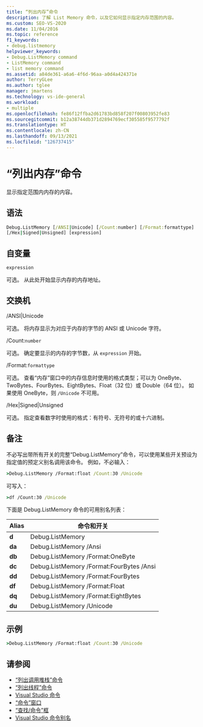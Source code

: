 ```yaml
---
title: “列出内存”命令
description: 了解 List Memory 命令，以及它如何显示指定内存范围的内容。
ms.custom: SEO-VS-2020
ms.date: 11/04/2016
ms.topic: reference
f1_keywords:
- debug.listmemory
helpviewer_keywords:
- Debug.ListMemory command
- ListMemory command
- list memory command
ms.assetid: a84de361-a6a6-4f6d-96aa-a0d4a424371e
author: TerryGLee
ms.author: tglee
manager: jmartens
ms.technology: vs-ide-general
ms.workload:
- multiple
ms.openlocfilehash: fe86f12ffba2d61783bd858f207f00803952fe83
ms.sourcegitcommit: b12a38744db371d2894769ecf305585f9577792f
ms.translationtype: HT
ms.contentlocale: zh-CN
ms.lasthandoff: 09/13/2021
ms.locfileid: "126737415"
---
```

# <a name="list-memory-command"></a>“列出内存”命令
显示指定范围内内存的内容。

## <a name="syntax"></a>语法

```cmd
Debug.ListMemory [/ANSI|Unicode] [/Count:number] [/Format:formattype]
[/Hex|Signed|Unsigned] [expression]
```

## <a name="arguments"></a>自变量
`expression`

可选。 从此处开始显示内存的内存地址。

## <a name="switches"></a>交换机
/ANSI&#124;Unicode

可选。 将内存显示为对应于内存的字节的 ANSI 或 Unicode 字符。

/Count:`number`

可选。 确定要显示的内存的字节数，从 `expression` 开始。

/Format:`formattype`

可选。 查看“内存”窗口中的内存信息时使用的格式类型；可以为 OneByte、TwoBytes、FourBytes、EightBytes、Float（32 位）或 Double（64 位）。 如果使用 OneByte，则 `/Unicode` 不可用。

/Hex&#124;Signed&#124;Unsigned

可选。 指定查看数字时使用的格式：有符号、无符号的或十六进制。

## <a name="remarks"></a>备注
不必写出带所有开关的完整“Debug.ListMemory”命令，可以使用某些开关预设为指定值的预定义别名调用该命令。 例如，不必输入：

```cmd
>Debug.ListMemory /Format:float /Count:30 /Unicode
```

可写入：

```cmd
>df /Count:30 /Unicode
```

下面是 Debug.ListMemory 命令的可用别名列表：

|Alias|命令和开关|
|-----------| - |
|**d**|Debug.ListMemory|
|**da**|Debug.ListMemory /Ansi|
|**db**|Debug.ListMemory /Format:OneByte|
|**dc**|Debug.ListMemory /Format:FourBytes /Ansi|
|**dd**|Debug.ListMemory /Format:FourBytes|
|**df**|Debug.ListMemory /Format:Float|
|**dq**|Debug.ListMemory /Format:EightBytes|
|**du**|Debug.ListMemory /Unicode|

## <a name="example"></a>示例

```cmd
>Debug.ListMemory /Format:float /Count:30 /Unicode
```

## <a name="see-also"></a>请参阅

- [“列出调用堆栈”命令](../../ide/reference/list-call-stack-command.md)
- [“列出线程”命令](../../ide/reference/list-threads-command.md)
- [Visual Studio 命令](../../ide/reference/visual-studio-commands.md)
- [“命令”窗口](../../ide/reference/command-window.md)
- [“查找/命令”框](../../ide/find-command-box.md)
- [Visual Studio 命令别名](../../ide/reference/visual-studio-command-aliases.md)
